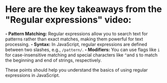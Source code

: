 # Here are the key takeaways from the "Regular expressions" video:

**- Pattern Matching:** Regular expressions allow you to search text for patterns rather than exact matches, making them powerful for text processing.
**- Syntax:** In JavaScript, regular expressions are defined between two slashes, e.g., `/pattern/`.
**- Modifiers:** You can use flags like `i` for case-insensitive matching and special characters like `^`and `$` to match the beginning and end of strings, respectively.

These points should help you understand the basics of using regular expressions in JavaScript.